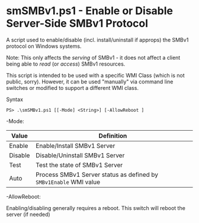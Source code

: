 # smSMBv1.ps1 - Enable or Disable Server-Side SMBv1 Protocol

A script used to enable/disable (incl. install/uninstall if approps) the SMBv1 protocol
on Windows systems. 

Note: This only affects the _serving_ of SMBv1 - it does not affect a client being able
to _read_ (or _access_) SMBv1 resources.

This script is intended to be used with a specific WMI Class (which is not public, sorry).
However, it can be used "manually" via command line switches or modified to support a 
different WMI class.

Syntax
```
PS> .\smSMBv1.ps1 [[-Mode] <String>] [-AllowReboot ] 
```

-Mode:

| Value | Definition |
| ------ | ---------- |
| Enable | Enable/Install SMBv1 Server |
| Disable | Disable/Uninstall SMBv1 Server |
| Test | Test the state of SMBv1 Server |
| Auto | Process SMBv1 Server status as defined by `SMBv1Enable` WMI value |

-AllowReboot:

Enabling/disabling generally requires a reboot. This switch will reboot the server (if needed)

